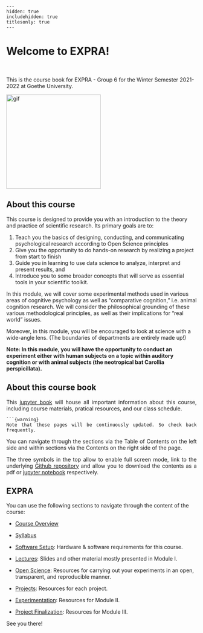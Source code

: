 
```{toctree}
---
hidden: true
includehidden: true
titlesonly: true
---
```

# Welcome to EXPRA!

<br/>

This is the course book for EXPRA - Group 6 for the Winter Semester 2021-2022 at Goethe University. 

<img src="static/dogeLove.gif" alt="gif" class=".float-right" width="250px">

## About this course

This course is designed to provide you with an introduction to the theory and practice of scientific research. Its primary goals are to:
1. Teach you the basics of designing, conducting, and communicating psychological research according to Open Science principles
2. Give you the opportunity to do hands-on research by realizing a project from start to finish
3. Guide you in learning to use data science to analyze, interpret and present results, and
4. Introduce you to some broader concepts that will serve as essential tools in your scientific toolkit. 
    
In this module, we will cover some experimental methods used in various areas of cognitive psychology as well as “comparative cognition,” i.e. animal cognition research. We will consider the philosophical grounding of these various methodological principles, as well as their implications for “real world” issues. 
 
Moreover, in this module, you will be encouraged to look at science with a wide-angle lens. (The boundaries of departments are entirely made up!) 
 
**Note: In this module, you will have the opportunity to conduct an experiment either with human subjects on a topic within auditory cognition or with animal subjects (the neotropical bat Carollia perspicillata).** 

<div style="text-align: justify"> 

## About this course book

This  [jupyter book](https://jupyterbook.org/intro.html) will house all important information about this course, including course materials, pratical resources, and our class schedule. 

````{margin}
```{warning} 
Note that these pages will be continuously updated. So check back frequently.
````

You can navigate through the  sections via the Table of Contents on the left side and within sections via the Contents on the right side of the page. 

The three symbols in the top allow to enable full screen mode, link to the underlying [Github repository]() and allow you to download the contents as a pdf or [jupyter notebook]() respectively.
 </div>


## EXPRA

You can use the following sections to navigate through the content of the course:

* [Course Overview](https://avakiai.github.io/expra_winter2021-2022/course_overview.html)

* [Syllabus](https://avakiai.github.io/expra_winter2021-2022/syllabus.html)

* [Software Setup](https://avakiai.github.io/expra_winter2021-2022/setup.html): Hardware & software requirements for this course. 

* [Lectures](https://avakiai.github.io/expra_winter2021-2022/lectures/lectures.html): Slides and other material mostly presented in Module I.

* [Open Science](https://avakiai.github.io/expra_winter2021-2022/open_science.html): Resources for carrying out your experiments in an open, transparent, and reproducible manner. 

* [Projects](https://avakiai.github.io/expra_winter2021-2022/projects.html): Resources for each project.

* [Experimentation](https://github.com/avakiai/expra_winter2021-2022/experimentation/experimentation.html): Resources for Module II.

* [Project Finalization](https://github.com/avakiai/expra_winter2021-2022/finalization/finalization.html): Resources for Module III.


See you there!
